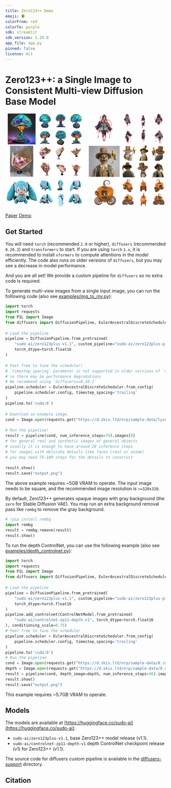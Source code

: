 ```yaml
---
title: Zero123++ Demo
emoji: 🌒
colorFrom: red
colorTo: purple
sdk: streamlit
sdk_version: 1.19.0
app_file: app.py
pinned: false
license: mit
---
```


# Zero123++: a Single Image to Consistent Multi-view Diffusion Base Model

![Teaser](resources/teaser-low.jpg)

[Paper](#) [Demo](#)

## Get Started

You will need `torch` (recommended `2.0` or higher), `diffusers` (recommended `0.20.2`) and `transformers` to start. If you are using `torch` `1.x`, it is recommended to install `xformers` to compute attentions in the model efficiently. The code also runs on older versions of `diffusers`, but you may see a decrease in model performance.

And you are all set! We provide a custom pipeline for `diffusers` so no extra code is required.

To generate multi-view images from a single input image, you can run the folllowing code (also see [examples/img_to_mv.py](examples/img_to_mv.py)):

```python
import torch
import requests
from PIL import Image
from diffusers import DiffusionPipeline, EulerAncestralDiscreteScheduler

# Load the pipeline
pipeline = DiffusionPipeline.from_pretrained(
    "sudo-ai/zero123plus-v1.1", custom_pipeline="sudo-ai/zero123plus-pipeline",
    torch_dtype=torch.float16
)

# Feel free to tune the scheduler!
# `timestep_spacing` parameter is not supported in older versions of `diffusers`
# so there may be performance degradations
# We recommend using `diffusers==0.20.2`
pipeline.scheduler = EulerAncestralDiscreteScheduler.from_config(
    pipeline.scheduler.config, timestep_spacing='trailing'
)
pipeline.to('cuda:0')

# Download an example image.
cond = Image.open(requests.get("https://d.skis.ltd/nrp/sample-data/lysol.png", stream=True).raw)

# Run the pipeline!
result = pipeline(cond, num_inference_steps=75).images[0]
# for general real and synthetic images of general objects
# usually it is enough to have around 28 inference steps
# for images with delicate details like faces (real or anime)
# you may need 75-100 steps for the details to construct

result.show()
result.save("output.png")
```

The above example requires ~5GB VRAM to operate.
The input image needs to be square, and the recommended image resolution is `>=320x320`.

By default, Zero123++ generates opaque images with gray background (the `zero` for Stable Diffusion VAE).
You may run an extra background removal pass like `rembg` to remove the gray background.

```python
# !pip install rembg
import rembg
result = rembg.remove(result)
result.show()
```

To run the depth ControlNet, you can use the following example (also see [examples/depth_controlnet.py](examples/depth_controlnet.py)):

```python
import torch
import requests
from PIL import Image
from diffusers import DiffusionPipeline, EulerAncestralDiscreteScheduler, ControlNetModel

# Load the pipeline
pipeline = DiffusionPipeline.from_pretrained(
    "sudo-ai/zero123plus-v1.1", custom_pipeline="sudo-ai/zero123plus-pipeline",
    torch_dtype=torch.float16
)
pipeline.add_controlnet(ControlNetModel.from_pretrained(
    "sudo-ai/controlnet-zp11-depth-v1", torch_dtype=torch.float16
), conditioning_scale=0.75)
# Feel free to tune the scheduler
pipeline.scheduler = EulerAncestralDiscreteScheduler.from_config(
    pipeline.scheduler.config, timestep_spacing='trailing'
)
pipeline.to('cuda:0')
# Run the pipeline
cond = Image.open(requests.get("https://d.skis.ltd/nrp/sample-data/0_cond.png", stream=True).raw)
depth = Image.open(requests.get("https://d.skis.ltd/nrp/sample-data/0_depth.png", stream=True).raw)
result = pipeline(cond, depth_image=depth, num_inference_steps=36).images[0]
result.show()
result.save("output.png")
```

This example requires ~5.7GB VRAM to operate.

## Models

The models are available at [https://huggingface.co/sudo-ai](https://huggingface.co/sudo-ai):

+ `sudo-ai/zero123plus-v1.1`, base Zero123++ model release (v1.1).
+ `sudo-ai/controlnet-zp11-depth-v1` depth ControlNet checkpoint release (v1) for Zero123++ (v1.1).

The source code for diffusers custom pipeline is available in the [diffusers-support](diffusers-support) directory.

## Citation
